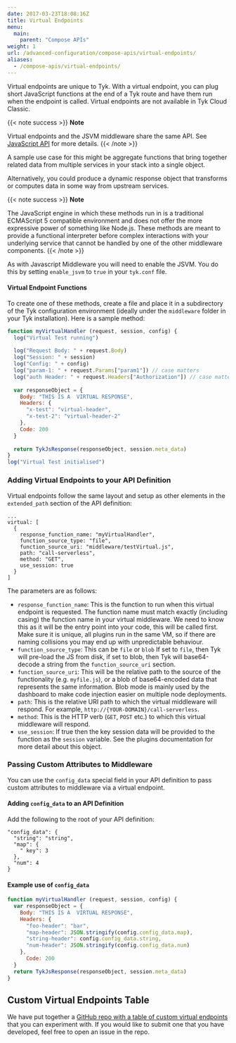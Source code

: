 ```yaml
---
date: 2017-03-23T18:08:16Z
title: Virtual Endpoints
menu:
  main:
    parent: "Compose APIs"
weight: 1 
url: /advanced-configuration/compose-apis/virtual-endpoints/
aliases:
  - /compose-apis/virtual-endpoints/
---
```


Virtual endpoints are unique to Tyk. With a virtual endpoint, you can plug short JavaScript functions at the end of a Tyk route and have them run when the endpoint is called. Virtual endpoints are not available in Tyk Cloud Classic.

{{< note success >}}
**Note**  

Virtual endpoints and the JSVM middleware share the same API. See [JavaScript API](/docs/plugins/supported-languages/javascript-middleware/javascript-api/) for more details.
{{< /note >}}

A sample use case for this might be aggregate functions that bring together related data from multiple services in your stack into a single object.

Alternatively, you could produce a dynamic response object that transforms or computes data in some way from upstream services.

{{< note success >}}
**Note**  

The JavaScript engine in which these methods run in is a traditional ECMAScript 5 compatible environment and does not offer the more expressive power of something like Node.js. These methods are meant to provide a functional interpreter before complex interactions with your underlying service that cannot be handled by one of the other middleware components.
{{< /note >}}

As with Javascript Middleware you will need to enable the JSVM. You do this by setting `enable_jsvm` to `true` in your `tyk.conf` file.

#### Virtual Endpoint Functions

To create one of these methods, create a file and place it in a subdirectory of the Tyk configuration environment (ideally under the `middleware` folder in your Tyk installation). Here is a sample method:

```javascript
function myVirtualHandler (request, session, config) {
  log("Virtual Test running")
  
  log("Request Body: " + request.Body)
  log("Session: " + session)
  log("Config: " + config)
  log("param-1: " + request.Params["param1"]) // case matters
  log("auth Header: " + request.Headers["Authorization"]) // case matters
  
  var responseObject = {
    Body: "THIS IS A  VIRTUAL RESPONSE",
    Headers: {
      "x-test": "virtual-header",
      "x-test-2": "virtual-header-2"
    },
    Code: 200
  }
  
  return TykJsResponse(responseObject, session.meta_data)   
}
log("Virtual Test initialised")
```



### Adding Virtual Endpoints to your API Definition

Virtual endpoints follow the same layout and setup as other elements in the `extended_path` section of the API definition:

```{.json}
...
virtual: [
  {
    response_function_name: "myVirtualHandler",
    function_source_type: "file",
    function_source_uri: "middleware/testVirtual.js",
    path: "call-serverless",
    method: "GET",
    use_session: true
  }
]
```

The parameters are as follows:

*   `response_function_name`: This is the function to run when this virtual endpoint is requested. The function name must match exactly (including casing) the function name in your virtual middleware. We need to know this as it will be the entry point into your code, this will be called first. Make sure it is unique, all plugins run in the same VM, so if there are naming collisions you may end up with unpredictable behaviour.
*   `function_source_type`: This can be `file` or `blob` If set to `file`, then Tyk will pre-load the JS from disk, if set to blob, then Tyk will base64-decode a string from the `function_source_uri` section.
*   `function_source_uri`: This will be the relative path to the source of the functionality (e.g. `myfile.js`), or a blob of base64-encoded data that represents the same information. Blob mode is mainly used by the dashboard to make code injection easier on multiple node deployments.
*   `path`: This is the relative URI path to which the virtual middleware will respond. For example, `http://{YOUR-DOMAIN}/call-serverless`.
*   `method`: This is the HTTP verb (`GET`, `POST` etc.) to which this virtual middleware will respond.
*   `use_session`: If true then the key session data will be provided to the function as the `session` variable. See the plugins documentation for more detail about this object.

### Passing Custom Attributes to Middleware

You can use the `config_data` special field in your API definition to pass custom attributes to middleware via a virtual endpoint.

#### Adding `config_data` to an API Definition

Add the following to the root of your API definition:

```{.json}
"config_data": {
  "string": "string",
  "map": {
    " key": 3
  },
  "num": 4
}
```

#### Example use of `config_data`

```javascript
function myVirtualHandler (request, session, config) {      
  var responseObject = {
    Body: "THIS IS A  VIRTUAL RESPONSE",
    Headers: {
      "foo-header": "bar",
      "map-header": JSON.stringify(config.config_data.map),
      "string-header": config.config_data.string,
      "num-header": JSON.stringify(config.config_data.num)
    },
      Code: 200
  }
  return TykJsResponse(responseObject, session.meta_data)
}
```
## Custom Virtual Endpoints Table

We have put together a [GitHub repo with a table of custom virtual endpoints](https://github.com/TykTechnologies/custom-plugins#virtual-endpoints) that you can experiment with. If you would like to submit one that you have developed, feel free to open an issue in the repo.